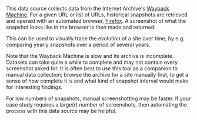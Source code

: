 This data source collects data from the Internet Archive's [Wayback Machine](https://web.archive.org/). For a given URL or list of URLs,
historical snapshots are retrieved and opened with an automated browser, [Firefox](https://www.firefox.com/). A screenshot of what the
snapshot looks like in the browser is then made and returned.

This can be used to visually trace the evolution of a site over time, by e.g. comparing yearly snapshots over a period of several years.

Note that the Wayback Machine is slow and its archive is incomplete. Datasets can take quite a while to complete and may not contain 
every screenshot asked for. It is often best to use this tool as a companion to manual data collection; browse the archive for a site
manually first, to get a sense of how complete it is and what kind of snapshot interval would make for interesting findings. 

For low numbers of snapshots, manual screenshotting may be faster. If your case study requires a large(r) number of screenshots, then 
automating the process with this data source may be helpful.
